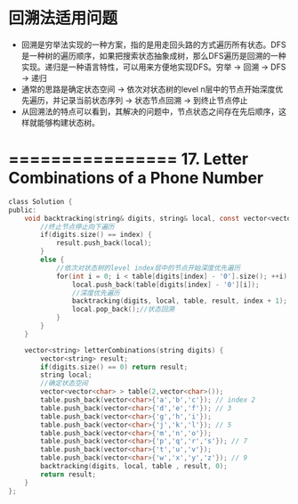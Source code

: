 # 回溯法适用问题

* 回溯是穷举法实现的一种方案，指的是用走回头路的方式遍历所有状态。DFS是一种树的遍历顺序，如果把搜索状态抽象成树，那么DFS遍历是回溯的一种实现。递归是一种语言特性，可以用来方便地实现DFS。穷举 → 回溯 → DFS → 递归
* 通常的思路是确定状态空间 -> 依次对状态树的level n层中的节点开始深度优先遍历，并记录当前状态序列 -> 状态节点回溯 -> 到终止节点停止
* 从回溯法的特点可以看到，其解决的问题中，节点状态之间存在先后顺序，这样就能够构建状态树。


================
17. Letter Combinations of a Phone Number
================


```c
class Solution {
public:
    void backtracking(string& digits, string& local, const vector<vector<char> >& table, vector<string>& result, int index) {
        //终止节点停止向下遍历
        if(digits.size() == index) { 
            result.push_back(local);
        }
        else {
            //依次对状态树的level index层中的节点开始深度优先遍历
            for(int i = 0; i < table[digits[index] - '0'].size(); ++i) {
                local.push_back(table[digits[index] - '0'][i]);
                //深度优先遍历
                backtracking(digits, local, table, result, index + 1); //这里不要用++index，会改变这个状态节点下index的值
                local.pop_back();//状态回溯
            }
        }
    }

    vector<string> letterCombinations(string digits) {
        vector<string> result;
        if(digits.size() == 0) return result;
        string local;
        //确定状态空间
        vector<vector<char> > table(2,vector<char>());
        table.push_back(vector<char>{'a','b','c'}); // index 2
        table.push_back(vector<char>{'d','e','f'}); // 3
        table.push_back(vector<char>{'g','h','i'});
        table.push_back(vector<char>{'j','k','l'}); // 5
        table.push_back(vector<char>{'m','n','o'});
        table.push_back(vector<char>{'p','q','r','s'}); // 7
        table.push_back(vector<char>{'t','u','v'});
        table.push_back(vector<char>{'w','x','y','z'}); // 9
        backtracking(digits, local, table , result, 0);
        return result;
    }
};
```
